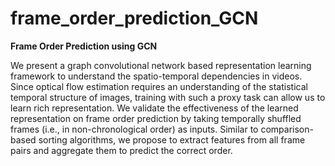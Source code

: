# frame_order_prediction_GCN
**Frame Order Prediction using GCN**

We present a graph convolutional network based representation learning framework to understand the spatio-temporal dependencies in videos. Since optical flow estimation requires an understanding of the statistical temporal structure of images, training with such a proxy task can allow us to learn rich representation. We validate the effectiveness of the learned representation on frame order prediction by taking temporally shuffled frames (i.e., in non-chronological order) as inputs. Similar to comparison-based sorting algorithms, we propose to extract features from all frame pairs and aggregate them to predict the correct order.
